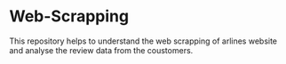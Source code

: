 # Web-Scrapping
This repository helps to understand the web scrapping of arlines website and analyse the review data from the coustomers.
